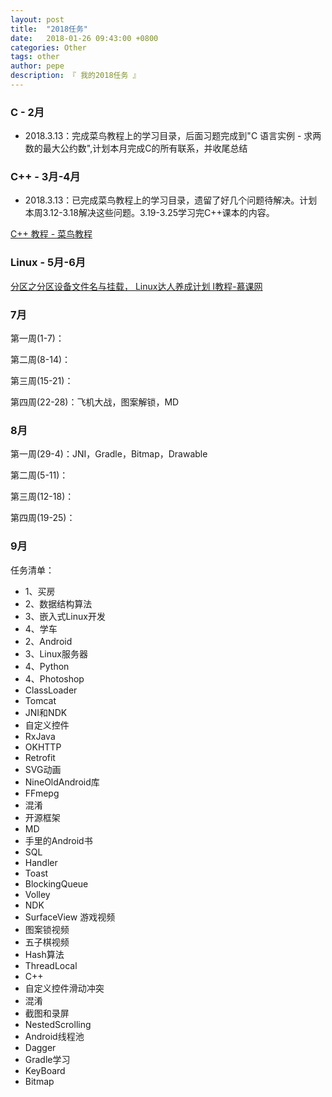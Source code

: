 ```yaml
---
layout: post
title:  "2018任务"
date:   2018-01-26 09:43:00 +0800
categories: Other
tags: other
author: pepe
description: 『 我的2018任务 』
---
```


### C - 2月

* 2018.3.13：完成菜鸟教程上的学习目录，后面习题完成到"C 语言实例 - 求两数的最大公约数",计划本月完成C的所有联系，并收尾总结

### C++ - 3月-4月

* 2018.3.13：已完成菜鸟教程上的学习目录，遗留了好几个问题待解决。计划本周3.12-3.18解决这些问题。3.19-3.25学习完C++课本的内容。

[C++ 教程 - 菜鸟教程](http://www.runoob.com/cplusplus/cpp-tutorial.html)

### Linux - 5月-6月

[分区之分区设备文件名与挂载， Linux达人养成计划 I教程-慕课网](https://www.imooc.com/video/3244)

### 7月

第一周(1-7)：

第二周(8-14)：

第三周(15-21)：

第四周(22-28)：飞机大战，图案解锁，MD

### 8月

第一周(29-4)：JNI，Gradle，Bitmap，Drawable

第二周(5-11)：

第三周(12-18)：

第四周(19-25)：

### 9月

任务清单：
* 1、买房
* 2、数据结构算法
* 3、嵌入式Linux开发
* 4、学车
* 2、Android
* 3、Linux服务器
* 4、Python
* 4、Photoshop
* ClassLoader
* Tomcat
* JNI和NDK
* 自定义控件
* RxJava
* OKHTTP
* Retrofit
* SVG动画
* NineOldAndroid库
* FFmepg
* 混淆
* 开源框架
* MD
* 手里的Android书
* SQL
* Handler
* Toast
* BlockingQueue
* Volley
* NDK
* SurfaceView 游戏视频
* 图案锁视频
* 五子棋视频
* Hash算法
* ThreadLocal
* C++
* 自定义控件滑动冲突
* 混淆
* 截图和录屏
* NestedScrolling
* Android线程池
* Dagger
* Gradle学习
* KeyBoard
* Bitmap